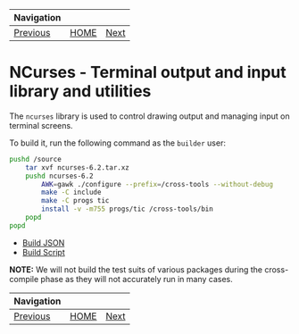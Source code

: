 | Navigation |||
| --- | --- | ---: |
| [Previous](../M4/) | [HOME](../../README.md) | [Next](../PkgConf/) |

# NCurses - Terminal output and input library and utilities

The `ncurses` library is used to control drawing output and managing input on terminal screens. 

To build it, run the following command as the `builder` user:

```bash
pushd /source
    tar xvf ncurses-6.2.tar.xz
    pushd ncurses-6.2
        AWK=gawk ./configure --prefix=/cross-tools --without-debug
        make -C include
        make -C progs tic
        install -v -m755 progs/tic /cross-tools/bin
    popd
popd
```

- [Build JSON](build.json)
- [Build Script](build.sh)

**NOTE:** We will not build the test suits of various packages during the cross-compile phase as they will not accurately run in many cases.

| Navigation |||
| --- | --- | ---: |
| [Previous](../M4/) | [HOME](../../README.md) | [Next](../PkgConf/) |
